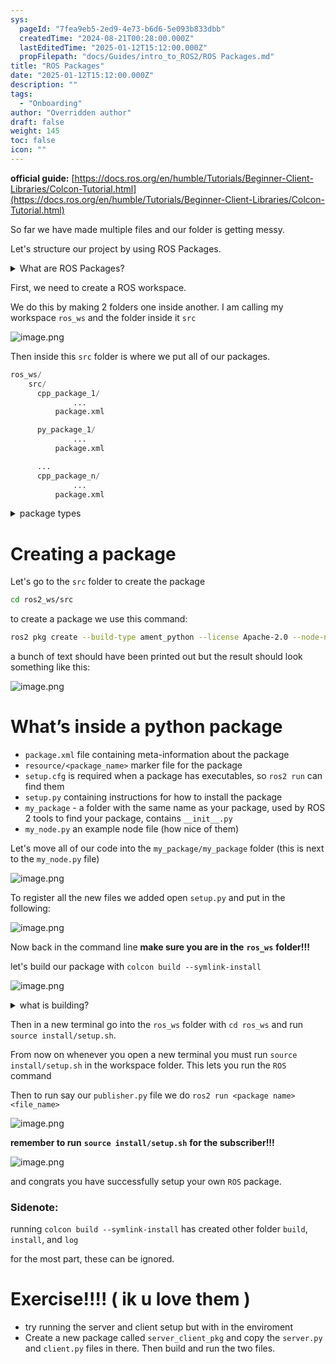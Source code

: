 ```yaml
---
sys:
  pageId: "7fea9eb5-2ed9-4e73-b6d6-5e093b833dbb"
  createdTime: "2024-08-21T00:28:00.000Z"
  lastEditedTime: "2025-01-12T15:12:00.000Z"
  propFilepath: "docs/Guides/intro_to_ROS2/ROS Packages.md"
title: "ROS Packages"
date: "2025-01-12T15:12:00.000Z"
description: ""
tags:
  - "Onboarding"
author: "Overridden author"
draft: false
weight: 145
toc: false
icon: ""
---
```


**official guide:** [https://docs.ros.org/en/humble/Tutorials/Beginner-Client-Libraries/Colcon-Tutorial.html](https://docs.ros.org/en/humble/Tutorials/Beginner-Client-Libraries/Colcon-Tutorial.html)

So far we have made multiple files and our folder is getting messy.

Let's structure our project by using ROS Packages.

<details>

<summary>What are ROS Packages?</summary>

ROS Packages are, as the name implies, packages of code that are highly sharable between ROS developers.

They consist of a folder, `package.xml` file, and source code

```python
      cpp_package_1/
		      ... imagine much code files here ..
          package.xml
```

</details>

First, we need to create a ROS workspace.

We do this by making 2 folders one inside another. I am calling my workspace `ros_ws` and the folder inside it `src`

![image.png](https://prod-files-secure.s3.us-west-2.amazonaws.com/d518164a-d88e-44d1-a4ee-3adb3bd8bce0/70706947-fd18-4537-a67b-e12946812d31/image.png?X-Amz-Algorithm=AWS4-HMAC-SHA256&X-Amz-Content-Sha256=UNSIGNED-PAYLOAD&X-Amz-Credential=ASIAZI2LB466ZM3BXNKO%2F20250415%2Fus-west-2%2Fs3%2Faws4_request&X-Amz-Date=20250415T140904Z&X-Amz-Expires=3600&X-Amz-Security-Token=IQoJb3JpZ2luX2VjEKb%2F%2F%2F%2F%2F%2F%2F%2F%2F%2FwEaCXVzLXdlc3QtMiJIMEYCIQDSjwii6ebhhHhj%2FwR%2BTYSMsCkIM%2FQ2uvhCNvzJY7SRbQIhANm8i1O2SAaNzD28Sa6m%2BbWIfQII25BmRMrxOhNb%2BlmIKv8DCC8QABoMNjM3NDIzMTgzODA1Igy8MCvLNTVvf7erHfYq3AMypIbooFXV3p5s73LwHkjCX7LhW%2FVIYQN7yomsZzy%2FmSP%2BtFvjJxjAYwxf9uXxvaQbvzMFHNunoIZAD2dGKEEbdvFWBXY4OPAEwjXsLtk8RRNwY90RZw%2Bf3EWWQxFlabWXJBcHgzieKYsNPUbANmsPLWBXDM6e6ZdKLQYL1KlW2%2BkA0ia4usOOaeSVtf5Qobg7TZBqh9sDrc80GKRUIKqi%2FnR2qkpug9f6kJIZeD38Uc2ZAFNZRRYsshfkETcMxtALtjrGxrVIwFcAlvsOaPJcLr89mxFIpzxV3DZJ7ojZ9fvAo8RU3hEWsup4K7oOm0W2yFybj%2Bm6zxgdEF0VYFMLFMcYKUcA3m%2BNg72HPf0%2B1Fxr%2FuBreJPwL%2FIKZzTyQtFnKx9MLmh5y8qxgFAY8tebmTA6daZUIOhmVokatvDZ6X063t2W7MiPWx45j03w9eqwbXsrJA2rYnT%2BfFx3D2sdhsGzum4l7ca21SxLcUy5vf7y4glQMHYBCeE75GJnBXf8SeYYP60NhtNxIcKSH6WnaR0t2hUiV5e78QJSGzx%2FrtzCtAhUmDetAIFbp7ibmn9MOArbuL3ITwWUn83eFGdIEs9wdVDVnxq6R%2FEVwQyjQ3Daa5PVHvCSz3%2BWCDDTwvm%2FBjqkAR%2B2%2Flkut0brb4oeCo%2BK1JVTNM1ZXCEjEGfTVKAvqWLBYd%2BhCKmpeaMlHfgkOtn8eQSC0Q13ssuml8q9aTsDHXX5P3iKyF8PCFe5Lnxz5PI%2BmuNABUu9yjvQZiWKIEVL7IaRpKi0naPPMbWvbiRWiQZJCrFaCHb2nTe%2BC4zYueGnvKmplhyh5BRZNLgPQfKc7ryGollF55ztGoYkcPbw79SUTKgE&X-Amz-Signature=51902cc63f027f9d04601f5d824c5be6867513e304f5df2a3cbe5f6d61ff9609&X-Amz-SignedHeaders=host&x-id=GetObject)

Then inside this `src` folder is where we put all of our packages.

```python
ros_ws/
    src/
      cpp_package_1/
		      ...
          package.xml

      py_package_1/
		      ...
          package.xml

      ...
      cpp_package_n/
		      ...
          package.xml

```

<details>

<summary>package types</summary>

packages can be either `C++` or python.

the intern file structure is different for each but for this guide we will stick to creating python packages

</details>

# Creating a package

Let's go to the `src` folder to create the package

```bash
cd ros2_ws/src
```

to create a package we use this command:

```bash
ros2 pkg create --build-type ament_python --license Apache-2.0 --node-name my_node my_package
```

a bunch of text should have been printed out but the result should look something like this:

![image.png](https://prod-files-secure.s3.us-west-2.amazonaws.com/d518164a-d88e-44d1-a4ee-3adb3bd8bce0/e6cf1e3f-8512-4a3e-b131-079f800bf3e8/image.png?X-Amz-Algorithm=AWS4-HMAC-SHA256&X-Amz-Content-Sha256=UNSIGNED-PAYLOAD&X-Amz-Credential=ASIAZI2LB466ZM3BXNKO%2F20250415%2Fus-west-2%2Fs3%2Faws4_request&X-Amz-Date=20250415T140904Z&X-Amz-Expires=3600&X-Amz-Security-Token=IQoJb3JpZ2luX2VjEKb%2F%2F%2F%2F%2F%2F%2F%2F%2F%2FwEaCXVzLXdlc3QtMiJIMEYCIQDSjwii6ebhhHhj%2FwR%2BTYSMsCkIM%2FQ2uvhCNvzJY7SRbQIhANm8i1O2SAaNzD28Sa6m%2BbWIfQII25BmRMrxOhNb%2BlmIKv8DCC8QABoMNjM3NDIzMTgzODA1Igy8MCvLNTVvf7erHfYq3AMypIbooFXV3p5s73LwHkjCX7LhW%2FVIYQN7yomsZzy%2FmSP%2BtFvjJxjAYwxf9uXxvaQbvzMFHNunoIZAD2dGKEEbdvFWBXY4OPAEwjXsLtk8RRNwY90RZw%2Bf3EWWQxFlabWXJBcHgzieKYsNPUbANmsPLWBXDM6e6ZdKLQYL1KlW2%2BkA0ia4usOOaeSVtf5Qobg7TZBqh9sDrc80GKRUIKqi%2FnR2qkpug9f6kJIZeD38Uc2ZAFNZRRYsshfkETcMxtALtjrGxrVIwFcAlvsOaPJcLr89mxFIpzxV3DZJ7ojZ9fvAo8RU3hEWsup4K7oOm0W2yFybj%2Bm6zxgdEF0VYFMLFMcYKUcA3m%2BNg72HPf0%2B1Fxr%2FuBreJPwL%2FIKZzTyQtFnKx9MLmh5y8qxgFAY8tebmTA6daZUIOhmVokatvDZ6X063t2W7MiPWx45j03w9eqwbXsrJA2rYnT%2BfFx3D2sdhsGzum4l7ca21SxLcUy5vf7y4glQMHYBCeE75GJnBXf8SeYYP60NhtNxIcKSH6WnaR0t2hUiV5e78QJSGzx%2FrtzCtAhUmDetAIFbp7ibmn9MOArbuL3ITwWUn83eFGdIEs9wdVDVnxq6R%2FEVwQyjQ3Daa5PVHvCSz3%2BWCDDTwvm%2FBjqkAR%2B2%2Flkut0brb4oeCo%2BK1JVTNM1ZXCEjEGfTVKAvqWLBYd%2BhCKmpeaMlHfgkOtn8eQSC0Q13ssuml8q9aTsDHXX5P3iKyF8PCFe5Lnxz5PI%2BmuNABUu9yjvQZiWKIEVL7IaRpKi0naPPMbWvbiRWiQZJCrFaCHb2nTe%2BC4zYueGnvKmplhyh5BRZNLgPQfKc7ryGollF55ztGoYkcPbw79SUTKgE&X-Amz-Signature=b680e4d425e43ea9031bc874db8afd53a871b1dea162769df8a2b0ccf6647260&X-Amz-SignedHeaders=host&x-id=GetObject)

# What’s inside a python package

- `package.xml` file containing meta-information about the package
- `resource/<package_name>` marker file for the package
- `setup.cfg` is required when a package has executables, so `ros2 run` can find them
- `setup.py` containing instructions for how to install the package
- `my_package` - a folder with the same name as your package, used by ROS 2 tools to find your package, contains `__init__.py`
- `my_node.py` an example node file (how nice of them)

Let's move all of our code into the `my_package/my_package` folder (this is next to the `my_node.py` file)

![image.png](https://prod-files-secure.s3.us-west-2.amazonaws.com/d518164a-d88e-44d1-a4ee-3adb3bd8bce0/9ce58f11-0da9-4d3e-b86d-506a9685d378/image.png?X-Amz-Algorithm=AWS4-HMAC-SHA256&X-Amz-Content-Sha256=UNSIGNED-PAYLOAD&X-Amz-Credential=ASIAZI2LB466ZM3BXNKO%2F20250415%2Fus-west-2%2Fs3%2Faws4_request&X-Amz-Date=20250415T140904Z&X-Amz-Expires=3600&X-Amz-Security-Token=IQoJb3JpZ2luX2VjEKb%2F%2F%2F%2F%2F%2F%2F%2F%2F%2FwEaCXVzLXdlc3QtMiJIMEYCIQDSjwii6ebhhHhj%2FwR%2BTYSMsCkIM%2FQ2uvhCNvzJY7SRbQIhANm8i1O2SAaNzD28Sa6m%2BbWIfQII25BmRMrxOhNb%2BlmIKv8DCC8QABoMNjM3NDIzMTgzODA1Igy8MCvLNTVvf7erHfYq3AMypIbooFXV3p5s73LwHkjCX7LhW%2FVIYQN7yomsZzy%2FmSP%2BtFvjJxjAYwxf9uXxvaQbvzMFHNunoIZAD2dGKEEbdvFWBXY4OPAEwjXsLtk8RRNwY90RZw%2Bf3EWWQxFlabWXJBcHgzieKYsNPUbANmsPLWBXDM6e6ZdKLQYL1KlW2%2BkA0ia4usOOaeSVtf5Qobg7TZBqh9sDrc80GKRUIKqi%2FnR2qkpug9f6kJIZeD38Uc2ZAFNZRRYsshfkETcMxtALtjrGxrVIwFcAlvsOaPJcLr89mxFIpzxV3DZJ7ojZ9fvAo8RU3hEWsup4K7oOm0W2yFybj%2Bm6zxgdEF0VYFMLFMcYKUcA3m%2BNg72HPf0%2B1Fxr%2FuBreJPwL%2FIKZzTyQtFnKx9MLmh5y8qxgFAY8tebmTA6daZUIOhmVokatvDZ6X063t2W7MiPWx45j03w9eqwbXsrJA2rYnT%2BfFx3D2sdhsGzum4l7ca21SxLcUy5vf7y4glQMHYBCeE75GJnBXf8SeYYP60NhtNxIcKSH6WnaR0t2hUiV5e78QJSGzx%2FrtzCtAhUmDetAIFbp7ibmn9MOArbuL3ITwWUn83eFGdIEs9wdVDVnxq6R%2FEVwQyjQ3Daa5PVHvCSz3%2BWCDDTwvm%2FBjqkAR%2B2%2Flkut0brb4oeCo%2BK1JVTNM1ZXCEjEGfTVKAvqWLBYd%2BhCKmpeaMlHfgkOtn8eQSC0Q13ssuml8q9aTsDHXX5P3iKyF8PCFe5Lnxz5PI%2BmuNABUu9yjvQZiWKIEVL7IaRpKi0naPPMbWvbiRWiQZJCrFaCHb2nTe%2BC4zYueGnvKmplhyh5BRZNLgPQfKc7ryGollF55ztGoYkcPbw79SUTKgE&X-Amz-Signature=b067b8a44ce53a358c00434efbcb595cc660dc4fe5320364eb7c3dd9e1e22266&X-Amz-SignedHeaders=host&x-id=GetObject)

To register all the new files we added open `setup.py` and put in the following:

![image.png](https://prod-files-secure.s3.us-west-2.amazonaws.com/d518164a-d88e-44d1-a4ee-3adb3bd8bce0/1cd7c262-4cae-4496-9d75-c178537d24a2/image.png?X-Amz-Algorithm=AWS4-HMAC-SHA256&X-Amz-Content-Sha256=UNSIGNED-PAYLOAD&X-Amz-Credential=ASIAZI2LB466ZM3BXNKO%2F20250415%2Fus-west-2%2Fs3%2Faws4_request&X-Amz-Date=20250415T140904Z&X-Amz-Expires=3600&X-Amz-Security-Token=IQoJb3JpZ2luX2VjEKb%2F%2F%2F%2F%2F%2F%2F%2F%2F%2FwEaCXVzLXdlc3QtMiJIMEYCIQDSjwii6ebhhHhj%2FwR%2BTYSMsCkIM%2FQ2uvhCNvzJY7SRbQIhANm8i1O2SAaNzD28Sa6m%2BbWIfQII25BmRMrxOhNb%2BlmIKv8DCC8QABoMNjM3NDIzMTgzODA1Igy8MCvLNTVvf7erHfYq3AMypIbooFXV3p5s73LwHkjCX7LhW%2FVIYQN7yomsZzy%2FmSP%2BtFvjJxjAYwxf9uXxvaQbvzMFHNunoIZAD2dGKEEbdvFWBXY4OPAEwjXsLtk8RRNwY90RZw%2Bf3EWWQxFlabWXJBcHgzieKYsNPUbANmsPLWBXDM6e6ZdKLQYL1KlW2%2BkA0ia4usOOaeSVtf5Qobg7TZBqh9sDrc80GKRUIKqi%2FnR2qkpug9f6kJIZeD38Uc2ZAFNZRRYsshfkETcMxtALtjrGxrVIwFcAlvsOaPJcLr89mxFIpzxV3DZJ7ojZ9fvAo8RU3hEWsup4K7oOm0W2yFybj%2Bm6zxgdEF0VYFMLFMcYKUcA3m%2BNg72HPf0%2B1Fxr%2FuBreJPwL%2FIKZzTyQtFnKx9MLmh5y8qxgFAY8tebmTA6daZUIOhmVokatvDZ6X063t2W7MiPWx45j03w9eqwbXsrJA2rYnT%2BfFx3D2sdhsGzum4l7ca21SxLcUy5vf7y4glQMHYBCeE75GJnBXf8SeYYP60NhtNxIcKSH6WnaR0t2hUiV5e78QJSGzx%2FrtzCtAhUmDetAIFbp7ibmn9MOArbuL3ITwWUn83eFGdIEs9wdVDVnxq6R%2FEVwQyjQ3Daa5PVHvCSz3%2BWCDDTwvm%2FBjqkAR%2B2%2Flkut0brb4oeCo%2BK1JVTNM1ZXCEjEGfTVKAvqWLBYd%2BhCKmpeaMlHfgkOtn8eQSC0Q13ssuml8q9aTsDHXX5P3iKyF8PCFe5Lnxz5PI%2BmuNABUu9yjvQZiWKIEVL7IaRpKi0naPPMbWvbiRWiQZJCrFaCHb2nTe%2BC4zYueGnvKmplhyh5BRZNLgPQfKc7ryGollF55ztGoYkcPbw79SUTKgE&X-Amz-Signature=ee9b18f62238e56c4c15a9697579ad76cb882571a6ed42a0b1b1b8f22cb8f191&X-Amz-SignedHeaders=host&x-id=GetObject)

Now back in the command line **make sure you are in the** **`ros_ws`** **folder!!!**

let's build our package with `colcon build --symlink-install`

![image.png](https://prod-files-secure.s3.us-west-2.amazonaws.com/d518164a-d88e-44d1-a4ee-3adb3bd8bce0/2f2a0d27-b173-48fd-b189-5f5c0ce65619/image.png?X-Amz-Algorithm=AWS4-HMAC-SHA256&X-Amz-Content-Sha256=UNSIGNED-PAYLOAD&X-Amz-Credential=ASIAZI2LB466ZM3BXNKO%2F20250415%2Fus-west-2%2Fs3%2Faws4_request&X-Amz-Date=20250415T140904Z&X-Amz-Expires=3600&X-Amz-Security-Token=IQoJb3JpZ2luX2VjEKb%2F%2F%2F%2F%2F%2F%2F%2F%2F%2FwEaCXVzLXdlc3QtMiJIMEYCIQDSjwii6ebhhHhj%2FwR%2BTYSMsCkIM%2FQ2uvhCNvzJY7SRbQIhANm8i1O2SAaNzD28Sa6m%2BbWIfQII25BmRMrxOhNb%2BlmIKv8DCC8QABoMNjM3NDIzMTgzODA1Igy8MCvLNTVvf7erHfYq3AMypIbooFXV3p5s73LwHkjCX7LhW%2FVIYQN7yomsZzy%2FmSP%2BtFvjJxjAYwxf9uXxvaQbvzMFHNunoIZAD2dGKEEbdvFWBXY4OPAEwjXsLtk8RRNwY90RZw%2Bf3EWWQxFlabWXJBcHgzieKYsNPUbANmsPLWBXDM6e6ZdKLQYL1KlW2%2BkA0ia4usOOaeSVtf5Qobg7TZBqh9sDrc80GKRUIKqi%2FnR2qkpug9f6kJIZeD38Uc2ZAFNZRRYsshfkETcMxtALtjrGxrVIwFcAlvsOaPJcLr89mxFIpzxV3DZJ7ojZ9fvAo8RU3hEWsup4K7oOm0W2yFybj%2Bm6zxgdEF0VYFMLFMcYKUcA3m%2BNg72HPf0%2B1Fxr%2FuBreJPwL%2FIKZzTyQtFnKx9MLmh5y8qxgFAY8tebmTA6daZUIOhmVokatvDZ6X063t2W7MiPWx45j03w9eqwbXsrJA2rYnT%2BfFx3D2sdhsGzum4l7ca21SxLcUy5vf7y4glQMHYBCeE75GJnBXf8SeYYP60NhtNxIcKSH6WnaR0t2hUiV5e78QJSGzx%2FrtzCtAhUmDetAIFbp7ibmn9MOArbuL3ITwWUn83eFGdIEs9wdVDVnxq6R%2FEVwQyjQ3Daa5PVHvCSz3%2BWCDDTwvm%2FBjqkAR%2B2%2Flkut0brb4oeCo%2BK1JVTNM1ZXCEjEGfTVKAvqWLBYd%2BhCKmpeaMlHfgkOtn8eQSC0Q13ssuml8q9aTsDHXX5P3iKyF8PCFe5Lnxz5PI%2BmuNABUu9yjvQZiWKIEVL7IaRpKi0naPPMbWvbiRWiQZJCrFaCHb2nTe%2BC4zYueGnvKmplhyh5BRZNLgPQfKc7ryGollF55ztGoYkcPbw79SUTKgE&X-Amz-Signature=aaec572b033f3a0a604b29ea6712adf69a7b8e29279818b07e11e2e7ad03c864&X-Amz-SignedHeaders=host&x-id=GetObject)

<details>

<summary>what is building?</summary>

if you are a CS major at Rose-Hulman you will learn the answer to this in CSSE132

but TLDR; is it combines all the code files into one program that can be run easily 

</details>

Then in a new terminal go into the `ros_ws` folder with `cd ros_ws` and run `source install/setup.sh`. 

From now on whenever you open a new terminal you must run `source install/setup.sh` in the workspace folder. This lets you run the `ROS` command

Then to run say our `publisher.py` file we do `ros2 run <package name> <file_name>`

![image.png](https://prod-files-secure.s3.us-west-2.amazonaws.com/d518164a-d88e-44d1-a4ee-3adb3bd8bce0/4f4b1219-3a44-4632-aa0a-ce3471699f59/image.png?X-Amz-Algorithm=AWS4-HMAC-SHA256&X-Amz-Content-Sha256=UNSIGNED-PAYLOAD&X-Amz-Credential=ASIAZI2LB466ZM3BXNKO%2F20250415%2Fus-west-2%2Fs3%2Faws4_request&X-Amz-Date=20250415T140904Z&X-Amz-Expires=3600&X-Amz-Security-Token=IQoJb3JpZ2luX2VjEKb%2F%2F%2F%2F%2F%2F%2F%2F%2F%2FwEaCXVzLXdlc3QtMiJIMEYCIQDSjwii6ebhhHhj%2FwR%2BTYSMsCkIM%2FQ2uvhCNvzJY7SRbQIhANm8i1O2SAaNzD28Sa6m%2BbWIfQII25BmRMrxOhNb%2BlmIKv8DCC8QABoMNjM3NDIzMTgzODA1Igy8MCvLNTVvf7erHfYq3AMypIbooFXV3p5s73LwHkjCX7LhW%2FVIYQN7yomsZzy%2FmSP%2BtFvjJxjAYwxf9uXxvaQbvzMFHNunoIZAD2dGKEEbdvFWBXY4OPAEwjXsLtk8RRNwY90RZw%2Bf3EWWQxFlabWXJBcHgzieKYsNPUbANmsPLWBXDM6e6ZdKLQYL1KlW2%2BkA0ia4usOOaeSVtf5Qobg7TZBqh9sDrc80GKRUIKqi%2FnR2qkpug9f6kJIZeD38Uc2ZAFNZRRYsshfkETcMxtALtjrGxrVIwFcAlvsOaPJcLr89mxFIpzxV3DZJ7ojZ9fvAo8RU3hEWsup4K7oOm0W2yFybj%2Bm6zxgdEF0VYFMLFMcYKUcA3m%2BNg72HPf0%2B1Fxr%2FuBreJPwL%2FIKZzTyQtFnKx9MLmh5y8qxgFAY8tebmTA6daZUIOhmVokatvDZ6X063t2W7MiPWx45j03w9eqwbXsrJA2rYnT%2BfFx3D2sdhsGzum4l7ca21SxLcUy5vf7y4glQMHYBCeE75GJnBXf8SeYYP60NhtNxIcKSH6WnaR0t2hUiV5e78QJSGzx%2FrtzCtAhUmDetAIFbp7ibmn9MOArbuL3ITwWUn83eFGdIEs9wdVDVnxq6R%2FEVwQyjQ3Daa5PVHvCSz3%2BWCDDTwvm%2FBjqkAR%2B2%2Flkut0brb4oeCo%2BK1JVTNM1ZXCEjEGfTVKAvqWLBYd%2BhCKmpeaMlHfgkOtn8eQSC0Q13ssuml8q9aTsDHXX5P3iKyF8PCFe5Lnxz5PI%2BmuNABUu9yjvQZiWKIEVL7IaRpKi0naPPMbWvbiRWiQZJCrFaCHb2nTe%2BC4zYueGnvKmplhyh5BRZNLgPQfKc7ryGollF55ztGoYkcPbw79SUTKgE&X-Amz-Signature=5011de2829b036bd462308cffa96c8f6cebb50bc12b45a6da4ada935fbcc20c6&X-Amz-SignedHeaders=host&x-id=GetObject)

**remember to run** **`source install/setup.sh`** **for the subscriber!!!**

![image.png](https://prod-files-secure.s3.us-west-2.amazonaws.com/d518164a-d88e-44d1-a4ee-3adb3bd8bce0/02121119-dad4-49ec-8356-c956108b4243/image.png?X-Amz-Algorithm=AWS4-HMAC-SHA256&X-Amz-Content-Sha256=UNSIGNED-PAYLOAD&X-Amz-Credential=ASIAZI2LB466ZM3BXNKO%2F20250415%2Fus-west-2%2Fs3%2Faws4_request&X-Amz-Date=20250415T140904Z&X-Amz-Expires=3600&X-Amz-Security-Token=IQoJb3JpZ2luX2VjEKb%2F%2F%2F%2F%2F%2F%2F%2F%2F%2FwEaCXVzLXdlc3QtMiJIMEYCIQDSjwii6ebhhHhj%2FwR%2BTYSMsCkIM%2FQ2uvhCNvzJY7SRbQIhANm8i1O2SAaNzD28Sa6m%2BbWIfQII25BmRMrxOhNb%2BlmIKv8DCC8QABoMNjM3NDIzMTgzODA1Igy8MCvLNTVvf7erHfYq3AMypIbooFXV3p5s73LwHkjCX7LhW%2FVIYQN7yomsZzy%2FmSP%2BtFvjJxjAYwxf9uXxvaQbvzMFHNunoIZAD2dGKEEbdvFWBXY4OPAEwjXsLtk8RRNwY90RZw%2Bf3EWWQxFlabWXJBcHgzieKYsNPUbANmsPLWBXDM6e6ZdKLQYL1KlW2%2BkA0ia4usOOaeSVtf5Qobg7TZBqh9sDrc80GKRUIKqi%2FnR2qkpug9f6kJIZeD38Uc2ZAFNZRRYsshfkETcMxtALtjrGxrVIwFcAlvsOaPJcLr89mxFIpzxV3DZJ7ojZ9fvAo8RU3hEWsup4K7oOm0W2yFybj%2Bm6zxgdEF0VYFMLFMcYKUcA3m%2BNg72HPf0%2B1Fxr%2FuBreJPwL%2FIKZzTyQtFnKx9MLmh5y8qxgFAY8tebmTA6daZUIOhmVokatvDZ6X063t2W7MiPWx45j03w9eqwbXsrJA2rYnT%2BfFx3D2sdhsGzum4l7ca21SxLcUy5vf7y4glQMHYBCeE75GJnBXf8SeYYP60NhtNxIcKSH6WnaR0t2hUiV5e78QJSGzx%2FrtzCtAhUmDetAIFbp7ibmn9MOArbuL3ITwWUn83eFGdIEs9wdVDVnxq6R%2FEVwQyjQ3Daa5PVHvCSz3%2BWCDDTwvm%2FBjqkAR%2B2%2Flkut0brb4oeCo%2BK1JVTNM1ZXCEjEGfTVKAvqWLBYd%2BhCKmpeaMlHfgkOtn8eQSC0Q13ssuml8q9aTsDHXX5P3iKyF8PCFe5Lnxz5PI%2BmuNABUu9yjvQZiWKIEVL7IaRpKi0naPPMbWvbiRWiQZJCrFaCHb2nTe%2BC4zYueGnvKmplhyh5BRZNLgPQfKc7ryGollF55ztGoYkcPbw79SUTKgE&X-Amz-Signature=31230ca14eb1a7b95ecc7e42463ea5873bfb71fa86956391921998d5479e18f2&X-Amz-SignedHeaders=host&x-id=GetObject)

and congrats you have successfully setup your own `ROS` package.

### Sidenote:

running `colcon build --symlink-install` has created other folder `build`, `install`, and `log`

for the most part, these can be ignored.

# Exercise!!!! ( ik u love them )

- try running the server and client setup but with in the enviroment
- Create a new package called `server_client_pkg` and copy the `server.py` and `client.py` files in there. Then build and run the two files.
